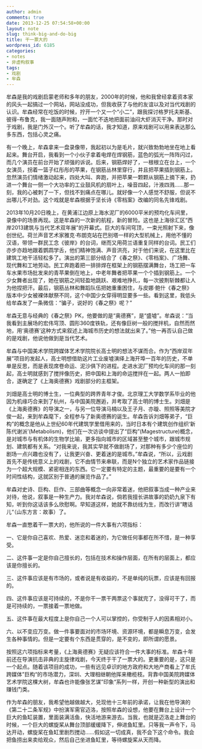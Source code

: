 ```yaml
---
author: admin
comments: true
date: 2013-12-25 07:54:58+00:00
layout: note
slug: think-big-and-do-big
title: 干一票大的
wordpress_id: 6185
categories:
- notes
- 非虚构叙事
tags:
- 戏剧
- 牟森
---
```


牟森是我的戏剧启蒙老师和多年的朋友，2000年的时候，他和我曾经拿着资本家的风头一起搞过一个网站，网站没成功，但我收获了与他的友谊以及对当代戏剧的认识。牟森经常在吃饭的时候，拧开一个又一个“小二”，跟我探讨格罗托夫斯基、彼得-布鲁克，我一面随声附和，一面忙不迭地把面前油闷大虾消灭干净。那时对于戏剧，我是门外汉一个。听了牟森的话，我才知道，原来戏剧可以用来表达那么多东西，包括心灵之痛。

有一个晚上，牟森拿来一盘录像带，我起初以为是毛片，就兴致勃勃地坐在地上看起来。舞台开启，我看到一个小伙子拿着电焊在焊钢筋，蓝色的弧光一阵阵闪过，而几个演员在前台开始了顽强的诉说。后来，钢筋焊好了，一根根立在台上，一个女演员，拐着一篮子红彤彤的苹果，在钢筋丛林里穿行，并且把苹果插到钢筋上。忽然演员们情绪激动起来，四处大叫、奔跑，并把苹果一颗颗从钢筋上摘下来，扔进一个舞台一侧一个大功率的工业鼓风机的扇叶上，噪音四起，汁液四溅……那一刻，我的心被刺了一下，但找不到痛点在哪儿。就好像一个人感觉不舒服，但说不出哪儿不对劲。这个戏就是牟森根据于坚长诗《零档案》改编的同名先锋戏剧。

2013年10月20日晚上，在黄浦江边原上海水泥厂的6000平米的预均化车间里，录像中的场景再现。这是牟森的一次新的航程，新的冒险。这也是上海徐汇区“西岸2013建筑与当代艺术双年展”的开幕式。巨大的车间穹顶，一束光照射下来，像创世纪。荷兰声音艺术家雅克·布朗克站在巴别塔一样的大型机械上，用他不懂的汉语，带领一群民工念《彼岸》的台词，继而又用荷兰语重复同样的台词。民工们亦步亦趋地跟着鹦鹉学舌，他们精神饱满、声音洪亮，对于他们来说，在这里比在建筑工地干活轻松多了。演出的第三部分结合了《春之祭》、《零档案》、广场舞、现代舞和工地劳动。民工奔跑着把一排排焊在框架上的钢筋摆满舞台，场工把一车车水果市场批发来的青苹果倒在地上，中老年舞者把苹果一个个插到钢筋上。一个少女舞者出现了，她在钢筋之间轻盈地跳跃、艰难地挣扎，每一次披荆斩棘都让人为他捏把汗。最后，钢筋丛林和舞蹈队伍把她重重困住，与皮娜·鲍什《春之祭》版本中少女被裸体献祭不同，这个中国少女穿得明显要多一些。看到这里，我低头给牟森发了一条微信：“骗子，说好的《春之祭》呢？”

牟森无意与经典的《春之祭》PK，他要做的是“奥德赛”，是“盛墟”。牟森说：“当我看到主展场的宏伟穹顶、圆形360度铁轨，还有像巨树一般的搅拌机，自然而然地，用‘奥德赛’这种方式来叙述上海城市历史的想法就出来了。”他一再否认自己做的是戏剧，他说他做到是当代艺术。

牟森与中国美术学院跨媒体艺术学院院长高士明的想法不谋而合。作为“西岸双年展”项目的发起人，高士明想借助这片工业废墟演绎上海开埠一百年的历史，不单单是反思，而是表现席卷命运、泥沙俱下的进程。走进水泥厂预均化车间的那一刻起，高士明就感到了搅拌像历史，把中国和上海的命运搅拌在一起。两人一拍即合，遂确定了《上海奥德赛》戏剧部分的主框架。

刘畑是高士明的博士生，一位典型的跨界青年才俊。北京理工大学数学系毕业的他因为机缘巧合来到了杭州，与中国美院邂逅，并考取了高士明的博士生。刘畑是《上海奥德赛》的导演之一，与另一位导演马楠以及王子月、亦璇、照照等美院才俊一起，来到牟森麾下，全程参与了新奥德赛的诞生。牟森告诉刘畑等弟子，“巨构”的概念是他从上世纪60年代建筑学里借用来的，当时日本有个建筑创作组织‘新陈代谢派’(Metabolism)，他们在一次访谈中提出了“巨构”(Magestructure)概念，是对城市与有机体的生物学比喻，更多指向城市的区域甚至整个城市，跟城市规划、建筑都有关系。“对我来说，我其实早就不做剧场了，对那种有多少个座位的剧场一点兴趣也没有了，让我更兴奋、更着迷的是城市。”牟森说，“所以，云戏剧首先不是传统意义上的戏剧，它不由情节来串联，而是N个独立的艺术家作品链接为一个超大规模、紧密相连的东西。它一定要有特定的主题，最重要的是要有一个时间性结构，这就区别于普通的展览作品了。”

牟森对史诗、巨构、巨作、三部曲等概念一向非常着迷，他把叙事当成一种产业来对待，他说，叙事是一种生产力。我对牟森说，倘若我擅长讲故事的奶奶九泉下有知，听到你这话该多么欣慰啊。早知道这样，她就不靠纺线为生，而改行讲”瞎话儿“（山东方言：故事）了。

牟森一直憋着干一票大的，他所说的一件大事有六项指标：

一、它是你自己喜欢、热爱、迷恋和着迷的，为它做任何事都在所不惜，是一种享受。

二、这件事一定是你自己擅长的，包括在技术和操作层面，在所有的层面上，都应该是你擅长的。

三、这件事应该是有市场的，或者说是有收益的，不是单纯的玩票，应该是有回报的。

四、这件事应该是可持续的，不是你干一票干两票这个事就完了，没得可干了，而是可持续的，一票接着一票地做。

五、这件事在最大程度上是你自己一个人可以掌控的，你受制于人的因素相对小。

六、以不变应万变。做一件事要面对的市场环境、资源环境，都是瞬息万变，会发生各种事情的。但是一定要有个东西是贯穿的，是不变的，即所谓的愿景。

按照这六项指标来考量，《上海奥德赛》无疑应该符合一件大事的标准。牟森十年前还在导演抗击非典的主旋律戏剧，今天终于干了一票大的。更重要的是，这只是一个起点。随着该项目的成功，一些有远见卓识的地方政府和大地产商看上了牟氏跨媒体”巨构“的市场潜力，深圳、大理相继朝他挥来橄榄枝。背靠中国美院跨媒体艺术学院这棵大树，牟森也许能像张艺谋”印象“系列一样，开创一种新型的演出和赚钱门类。

作为牟森的朋友，我希望他越做越大，兑现他十三年前的承诺，让我在他导演的《第二十二条军规》中扮演军需官迈洛，按照牟森的设想，他要在舞台上设计一个巨大的鱼缸装置，里面装满活鱼，快活地游来游去。当我，也就是迈洛走上舞台的时候，一个巨大的螺旋桨从舞台顶部缓缓降下，伸进鱼缸里。只等我一声令下，马达开动，螺旋桨在鱼缸里剧烈搅动……假如这一切成真，我不会下这个命令。我会把鱼捞出来卖给观众，然后自己坐进鱼缸里，等待螺旋桨从天而降。
